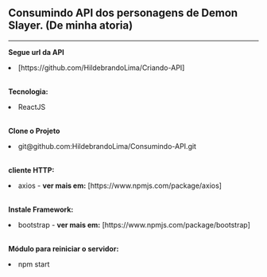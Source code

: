 ## Consumindo API dos personagens de Demon Slayer. (De minha atoria)

<hr />

<b>Segue url da API</b>

<li>[https://github.com/HildebrandoLima/Criando-API]</li>

<br />

<b>Tecnologia:</b>
<li>ReactJS</li>

<br />

<b>Clone o Projeto</b>

<li>git@github.com:HildebrandoLima/Consumindo-API.git</li>

<br />

<b>cliente HTTP:</b>

<li>axios - <b>ver mais em:</b> [https://www.npmjs.com/package/axios]</li>

<br />

<b>Instale Framework:</b>

<li>bootstrap - <b>ver mais em:</b> [https://www.npmjs.com/package/bootstrap]</li>

<br />

<b>Módulo para reiniciar o servidor:</b>

<li>npm start</li>
